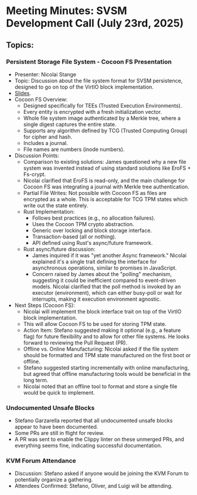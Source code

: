 # Meeting Minutes: SVSM Development Call (July 23rd, 2025)

## Topics:

### Persistent Storage File System - Cocoon FS Presentation

* Presenter: Nicolai Stange
* Topic: Discussion about the file system format for SVSM persistence, designed to go on top of the VirtIO block implementation.
* [Slides](Data/cocoonfs-svsm-devel-pres.pdf).
* Cocoon FS Overview:
  * Designed specifically for TEEs (Trusted Execution Environments).
  * Every entity is encrypted with a fresh initialization vector.
  * Whole file system image authenticated by a Merkle tree, where a single digest captures the entire state.
  * Supports any algorithm defined by TCG (Trusted Computing Group) for cipher and hash.
  * Includes a journal.
  * File names are numbers (inode numbers).
* Discussion Points:
  * Comparison to existing solutions: James questioned why a new file system was invented instead of using standard solutions like EroFS + Fs-crypt.
  * Nicolai clarified that EroFS is read-only, and the main challenge for Cocoon FS was integrating a journal with Merkle tree authentication.
  * Partial File Writes: Not possible with Cocoon FS as files are encrypted as a whole. This is acceptable for TCG TPM states which write out the state entirely.
  * Rust Implementation:
    * Follows best practices (e.g., no allocation failures).
    * Uses the Cocoon TPM crypto abstraction.
    * Generic over locking and block storage interface.
    * Transaction-based (all or nothing).
    * API defined using Rust's async/future framework.
  * Rust async/future discussion:
    * James inquired if it was "yet another Async framework." Nicolai explained it's a single trait defining the interface for asynchronous operations, similar to promises in JavaScript.
    * Concern raised by James about the "polling" mechanism, suggesting it could be inefficient compared to event-driven models. Nicolai clarified that the poll method is invoked by an executor (environment), which can either busy-poll or wait for interrupts, making it execution environment agnostic.
* Next Steps (Cocoon FS):
  * Nicolai will implement the block interface trait on top of the VirtIO block implementation.
  * This will allow Cocoon FS to be used for storing TPM state.
  * Action Item: Stefano suggested making it optional (e.g., a feature flag) for future flexibility and to allow for other file systems. He looks forward to reviewing the Pull Request (PR).
   * Offline vs. Online Manufacturing: Nicolai asked if the file system should be formatted and TPM state manufactured on the first boot or offline.
   * Stefano suggested starting incrementally with online manufacturing, but agreed that offline manufacturing tools would be beneficial in the long term.
   * Nicolai noted that an offline tool to format and store a single file would be quick to implement.

### Undocumented Unsafe Blocks
* Stefano Garzarella reported that all undocumented unsafe blocks appear to have been documented.
* Some PRs are still in flight for review.
* A PR was sent to enable the Clippy linter on these unmerged PRs, and everything seems fine, indicating successful documentation.

### KVM Forum Attendance
* Discussion: Stefano asked if anyone would be joining the KVM Forum to potentially organize a gathering.
* Attendees Confirmed: Stefano, Oliver, and Luigi will be attending.
